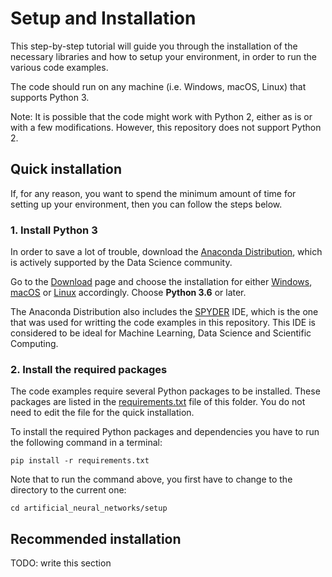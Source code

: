 # Setup and Installation

This step-by-step tutorial will guide you through the installation of the necessary libraries and how to setup your environment, in order to run the various code examples.

The code should run on any machine (i.e. Windows, macOS, Linux) that supports Python 3.

Note: It is possible that the code might work with Python 2, either as is or with a few modifications. However, this repository does not support Python 2.

## Quick installation

If, for any reason, you want to spend the minimum amount of time for setting up your environment, then you can follow the steps below.

### 1. Install Python 3

In order to save a lot of trouble, download the [Anaconda Distribution](https://www.anaconda.com/distribution/), which is actively supported by the Data Science community.

Go to the [Download](https://www.anaconda.com/download/) page and choose the installation for either [Windows](https://www.anaconda.com/download/#windows), [macOS](https://www.anaconda.com/download/#macos) or [Linux](https://www.anaconda.com/download/#linux) accordingly. Choose **Python 3.6** or later.

The Anaconda Distribution also includes the [SPYDER](https://www.spyder-ide.org/) IDE, which is the one that was used for writting the code examples in this repository. This IDE is considered to be ideal for Machine Learning, Data Science and Scientific Computing.

### 2. Install the required packages

The code examples require several Python packages to be installed. These packages are listed in the 
[requirements.txt](setup/requirements.txt) file of this folder. You do not need to edit the file for the quick installation.

To install the required Python packages and dependencies you have to run the following command in a terminal:

    pip install -r requirements.txt

Note that to run the command above, you first have to change to the directory to the current one:

    cd artificial_neural_networks/setup


## Recommended installation

TODO: write this section
